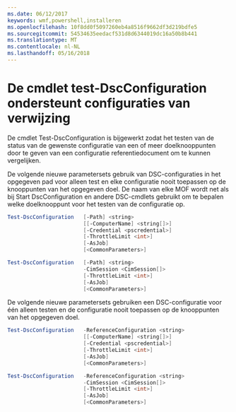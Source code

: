 ```yaml
---
ms.date: 06/12/2017
keywords: wmf,powershell,installeren
ms.openlocfilehash: 10f8dd0f5097260eb4a8516f9662df3d219bdfe5
ms.sourcegitcommit: 54534635eedacf531d8d6344019dc16a50b8b441
ms.translationtype: MT
ms.contentlocale: nl-NL
ms.lasthandoff: 05/16/2018
---
```

# <a name="test-dscconfiguration-cmdlet-supports-reference-configurations"></a>De cmdlet test-DscConfiguration ondersteunt configuraties van verwijzing

De cmdlet Test-DscConfiguration is bijgewerkt zodat het testen van de status van de gewenste configuratie van een of meer doelknooppunten door te geven van een configuratie referentiedocument om te kunnen vergelijken.

De volgende nieuwe parametersets gebruik van DSC-configuraties in het opgegeven pad voor alleen test en elke configuratie nooit toepassen op de knooppunten van het opgegeven doel. De naam van elke MOF wordt net als bij Start DscConfiguration en andere DSC-cmdlets gebruikt om te bepalen welke doelknooppunt voor het testen van de configuratie op.

```powershell
Test-DscConfiguration   [-Path] <string>
                        [[-ComputerName] <string[]>]
                        [-Credential <pscredential>]
                        [-ThrottleLimit <int>]
                        [-AsJob]
                        [<CommonParameters>]

Test-DscConfiguration   [-Path] <string>
                        -CimSession <CimSession[]>
                        [-ThrottleLimit <int>]
                        [-AsJob]
                        [<CommonParameters>]
```

De volgende nieuwe parametersets gebruiken een DSC-configuratie voor één alleen testen en de configuratie nooit toepassen op de knooppunten van het opgegeven doel.

```powershell
Test-DscConfiguration   -ReferenceConfiguration <string>
                        [[-ComputerName] <string[]>]
                        [-Credential <pscredential>]
                        [-ThrottleLimit <int>]
                        [-AsJob]
                        [<CommonParameters>]

Test-DscConfiguration   -ReferenceConfiguration <string>
                        -CimSession <CimSession[]>
                        [-ThrottleLimit <int>]
                        [-AsJob]
                        [<CommonParameters>]
```
